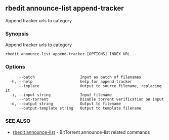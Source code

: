 ## rbedit announce-list append-tracker

Append tracker urls to category

### Synopsis


Append tracker urls to category

```
rbedit announce-list append-tracker [OPTIONS] INDEX URL...
```

### Options

```
      --batch                    Input as batch of filenames
  -h, --help                     help for append-tracker
      --inplace                  Output to source filename, replacing it
  -i, --input string             Input filename
      --not-torrent              Disable torrent verification on input
  -o, --output string            Output to filename
      --output-template string   Output to template filename
```

### SEE ALSO

* [rbedit announce-list](rbedit_announce-list.md)	 - BitTorrent announce-list related commands

